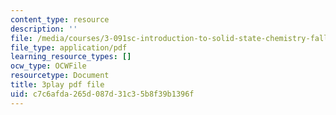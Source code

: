 ```yaml
---
content_type: resource
description: ''
file: /media/courses/3-091sc-introduction-to-solid-state-chemistry-fall-2010/c7c6afda265d087d31c35b8f39b1396f_dbSKZx9sfsg.pdf
file_type: application/pdf
learning_resource_types: []
ocw_type: OCWFile
resourcetype: Document
title: 3play pdf file
uid: c7c6afda-265d-087d-31c3-5b8f39b1396f
---
```

